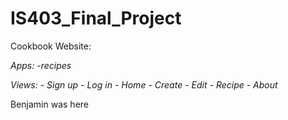 # IS403_Final_Project

Cookbook Website:

*Apps:*
    *-recipes*

*Views:*
    *- Sign up*
    *- Log in*
    *- Home*
    *- Create*
    *- Edit*
    *- Recipe*
    *- About*

Benjamin was here